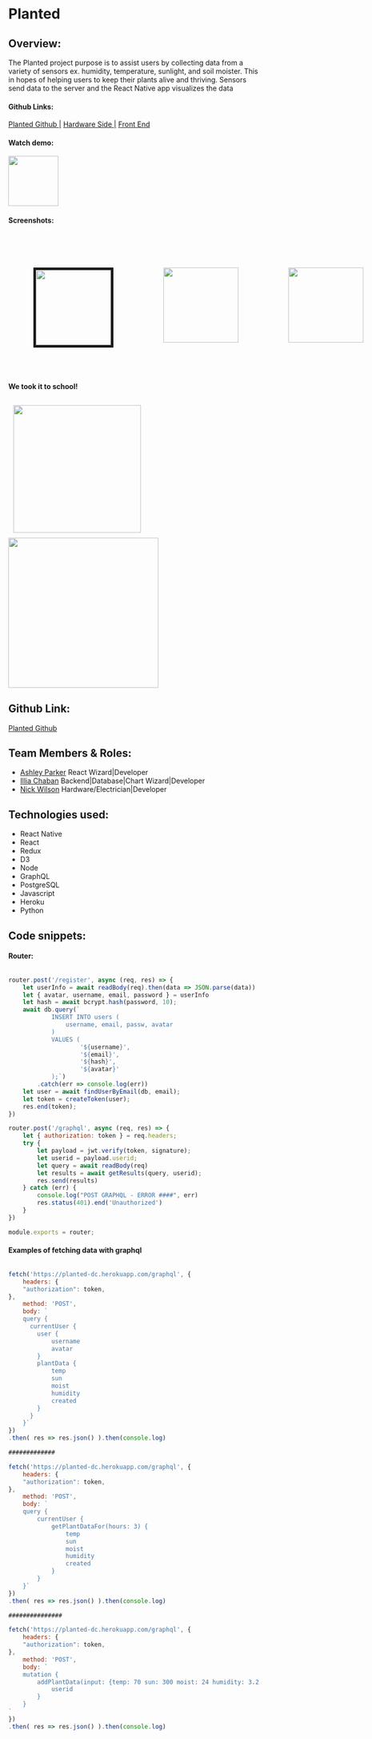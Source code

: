 # Planted

## Overview:
The Planted project purpose is to assist users by collecting data from a variety of sensors ex. humidity, temperature, sunlight, and soil moister.  This in hopes of helping users to keep their plants alive and thriving.
Sensors send data to the server and the React Native app visualizes the data

#### Github Links:
[Planted Github |](https://github.com/PlantedDC)
<a href="https://github.com/PlantedDC/hardware"> Hardware Side |</a>
<a href="https://github.com/PlantedDC/planted-front"> Front End</a>

#### Watch demo:

<a href="https://youtu.be/lKG6Cvn-An0" target="_blank">
  <img src="https://user-images.githubusercontent.com/34459770/40526186-c12a01d0-5fb2-11e8-8817-634b20ed2d6e.png" height="100"/>
</a>

#### Screenshots:


<br/>

<div style=" display: flex; justify-content: space-between">
  <img src="https://user-images.githubusercontent.com/34459770/40523781-49cfe166-5fa5-11e8-92e7-f10cd1fe21dd.jpg" width="150" border="5" style="margin: 50px;"/>
  <img src="https://user-images.githubusercontent.com/34459770/40523784-4b9f7916-5fa5-11e8-8ce3-693efbe1f7f3.jpg" width="150" style="margin: 50px;"/>
  <img src="https://user-images.githubusercontent.com/34459770/40523785-4d19c620-5fa5-11e8-86ac-b28ddf2796ca.jpg" width="150" style="margin: 50px;"/>
  <img src="https://user-images.githubusercontent.com/34459770/40523786-4eb230f8-5fa5-11e8-8d4a-377df698907a.jpg" width="150" style="margin: 50px;"/>
  <img src="https://user-images.githubusercontent.com/34459770/40523789-4fd75b84-5fa5-11e8-9682-8fdc51fa327b.jpg" width="150" style="margin: 50px; border: 2px solid black"/>
</div>

#### We took it to school!
<div>
  <img src="https://user-images.githubusercontent.com/34459770/40523648-ae53b5fa-5fa4-11e8-90ee-90042c96d635.jpg" width="255" style="margin: 10px;"/>
  <img src="https://user-images.githubusercontent.com/34459770/40524387-44a91fd8-5fa8-11e8-94d9-69d46daed6f3.png" width="300" margin='10'/>
  
</div>



## Github Link:
[Planted Github](https://github.com/PlantedDC/planted-front)

## Team Members & Roles:
* [Ashley Parker](https://github.com/codingandcaring) React Wizard|Developer
* [Illia Chaban](https://github.com/illiaChaban) Backend|Database|Chart Wizard|Developer
* [Nick Wilson](https://github.com/NickWilsonDev) Hardware/Electrician|Developer

## Technologies used:
* React Native
* React
* Redux
* D3
* Node
* GraphQL
* PostgreSQL 
* Javascript
* Heroku
* Python

## Code snippets:

#### Router:
```javascript

router.post('/register', async (req, res) => {
    let userInfo = await readBody(req).then(data => JSON.parse(data))
    let { avatar, username, email, password } = userInfo
    let hash = await bcrypt.hash(password, 10);
    await db.query(`
            INSERT INTO users (
                username, email, passw, avatar
            )
            VALUES (
                    '${username}',
                    '${email}',
                    '${hash}',
                    '${avatar}'
            );`)
        .catch(err => console.log(err))
    let user = await findUserByEmail(db, email);
    let token = createToken(user);
    res.end(token);
})

router.post('/graphql', async (req, res) => {
    let { authorization: token } = req.headers;
    try {
        let payload = jwt.verify(token, signature);
        let userid = payload.userid;
        let query = await readBody(req)
        let results = await getResults(query, userid);
        res.send(results)
    } catch (err) {
        console.log("POST GRAPHQL - ERROR ####", err)
        res.status(401).end('Unauthorized')
    }
})

module.exports = router;
```

#### Examples of fetching data with graphql

```javascript

fetch('https://planted-dc.herokuapp.com/graphql', {
	headers: {
	"authorization": token,
},
	method: 'POST',
	body: `
	query {
	  currentUser {
        user {
            username
            avatar
        }
        plantData {
            temp
            sun
            moist
            humidity
            created
        }
	  }
    }`
})
.then( res => res.json() ).then(console.log)

#############

fetch('https://planted-dc.herokuapp.com/graphql', {
	headers: {
	"authorization": token,
},
	method: 'POST',
	body: `
    query { 
        currentUser { 
            getPlantDataFor(hours: 3) { 
                temp 
                sun 
                moist 
                humidity 
                created
            } 
        } 
    }`
})
.then( res => res.json() ).then(console.log)

###############

fetch('https://planted-dc.herokuapp.com/graphql', {
	headers: {
	"authorization": token,
},
	method: 'POST',
	body: `
    mutation {
        addPlantData(input: {temp: 70 sun: 300 moist: 24 humidity: 3.2  }) {
            userid
        } 
    }
`
})
.then( res => res.json() ).then(console.log)
```

